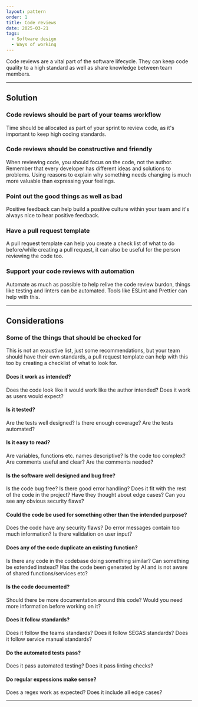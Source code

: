 ```yaml
---
layout: pattern
order: 1
title: Code reviews
date: 2025-03-21
tags:
  - Software design
  - Ways of working
---
```


Code reviews are a vital part of the software lifecycle. They can keep code quality to a high standard as well as share knowledge between team members.

---

## Solution

### Code reviews should be part of your teams workflow

Time should be allocated as part of your sprint to review code, as it's important to keep high coding standards.

### Code reviews should be constructive and friendly

When reviewing code, you should focus on the code, not the author. Remember that every developer has different ideas and solutions to problems. Using reasons to explain why something needs changing is much more valuable than expressing your feelings.

### Point out the good things as well as bad

Positive feedback can help build a positive culture within your team and it's always nice to hear positive feedback.

### Have a pull request template

A pull request template can help you create a check list of what to do before/while creating a pull request, it can also be useful for the person reviewing the code too.

### Support your code reviews with automation

Automate as much as possible to help relive the code review burdon, things like testing and linters can be automated. Tools like ESLint and Prettier can help with this.

---

## Considerations

### Some of the things that should be checked for

This is not an exaustive list, just some recommendations, but your team should have their own standards, a pull request template can help with this too by creating a checklist of what to look for.

#### Does it work as intended?

Does the code look like it would work like the author intended? Does it work as users would expect?

#### Is it tested?

Are the tests well designed? Is there enough coverage? Are the tests automated?

#### Is it easy to read?

Are variables, functions etc. names descriptive? Is the code too complex? Are comments useful and clear? Are the comments needed?

#### Is the software well designed and bug free?

Is the code bug free? Is there good error handling? Does it fit with the rest of the code in the project? Have they thought about edge cases? Can you see any obvious security flaws?

#### Could the code be used for something other than the intended purpose?

Does the code have any security flaws? Do error messages contain too much information? Is there validation on user input?

#### Does any of the code duplicate an existing function?

Is there any code in the codebase doing something similar? Can something be extended instead? Has the code been generated by AI and is not aware of shared functions/services etc?

#### Is the code documented?

Should there be more documentation around this code? Would you need more information before working on it?

#### Does it follow standards?

Does it follow the teams standards? Does it follow SEGAS standards? Does it follow service manual standards?

#### Do the automated tests pass?

Does it pass automated testing? Does it pass linting checks?

#### Do regular expessions make sense?

Does a regex work as expected? Does it include all edge cases?

---
